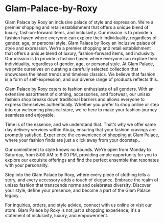 # Glam-Palace-by-Roxy
Glam Palace by Roxy an inclusive palace of style and expression. We're a premier shopping and retail establishment that offers a unique blend of luxury, fashion-forward items, and inclusivity. Our mission is to provide a fashion haven where everyone can explore their individuality, regardless of gender, age, or personal style. 
Glam Palace by Roxy an inclusive palace of style and expression. We're a premier shopping and retail establishment that offers a unique blend of luxury, fashion-forward items, and inclusivity. Our mission is to provide a fashion haven where everyone can explore their individuality, regardless of gender, age, or personal style. At Glam Palace, we pride ourselves on curating a carefully selected collection that showcases the latest trends and timeless classics. We believe that fashion is a form of self-expression, and our diverse range of products reflects this.

Glam Palace by Roxy caters to fashion enthusiasts of all genders. With an extensive assortment of clothing, accessories, and footwear, our unisex fashion shop breaks down traditional barriers and allows everyone to express themselves authentically. Whether you prefer to shop online or step into our welcoming physical store, we're here to make your fashion journey seamless and enjoyable.

Time is of the essence, and we understand that. That's why we offer same day delivery services within Abuja, ensuring that your fashion cravings are promptly satisfied. Experience the convenience of shopping at Glam Palace, where your fashion finds are just a click away from your doorstep..

Our commitment to style knows no bounds. We're open from Monday to Saturday, from 8:00 AM to 8:00 PM, providing ample opportunity for you to explore our exquisite offerings and find the perfect ensemble that resonates with your personality.

Step into the Glam Palace by Roxy, where every piece of clothing tells a story, and every accessory adds a touch of elegance. Embrace the realm of unisex fashion that transcends norms and celebrates diversity. Discover your style, define your presence, and become a part of the Glam Palace legacy..

For inquiries, orders, and style advice, connect with us online or visit our store. Glam Palace by Roxy is not just a shopping experience; it's a statement of inclusivity, luxury, and empowerment.
